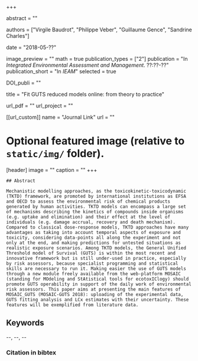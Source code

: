 +++
  
  abstract = ""
  
  authors = ["Virgile Baudrot", "Philippe Veber", "Guillaume Gence", "Sandrine Charles"]
  
  date = "2018-05-??"
  
  image_preview = ""
  math = true
  publication_types = ["2"]
  publication = "In *Integrated Environmental Assessment and Management*. ??:??-??"
  publication_short = "In *IEAM*"
  selected = true
  
  DOI_publi = ""
  
  title = "Fit GUTS reduced models online: from theory to practice"
  
  url_pdf = ""
  url_project = ""
  
  
  [[url_custom]]
  name = "Journal Link"
  url = ""
  
  # Optional featured image (relative to `static/img/` folder).
  [header]
  image = ""
  caption = ""
  +++
    
    ## Abstract
    
    Mechanistic modelling approaches, as the toxicokinetic-toxicodynamic (TKTD) framework, are promoted by international institutions as EFSA and OECD to assess the environmental risk of chemical products generated by human activities. TKTD models can encompass a large set of mechanisms describing the kinetics of compounds inside organisms (e.g. uptake and elimination) and their effect at the level of individuals (e.g. damage accrual, recovery and death mechanism). Compared to classical dose-response models, TKTD approaches have many advantages as taking into account temporal aspects of exposure and toxicity, considering data-points all along the experiment and not only at the end, and making predictions for untested situations as realistic exposure scenarios. Among TKTD models, the General Unified Threshold model of Survival (GUTS) is within the most recent and innovative framework but is still under-used in practice, especially by risk assessors, because specialist programming and statistical skills are necessary to run it. Making easier the use of GUTS models through a new module freely available from the web-platform MOSAIC (standing for MOdeling and StAtistical tools for ecotoxIClogy) should promote GUTS operability in support of the daily work of environmental risk assessors. This paper aims at presenting the main features of MOSAIC_GUTS (MOSAIC-GUTS 2018): uploading of the experimental data, GUTS fitting analysis and LCx estimates with their uncertainty. These features will be exemplified from literature data.
  
  ##  Keywords
  
  --, --, --
  
  ### Citation in bibtex
  
  ```
  
  ```
  